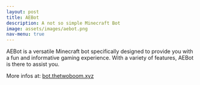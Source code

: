 ```yaml
---
layout: post
title: AEBot
description: A not so simple Minecraft Bot
image: assets/images/aebot.png
nav-menu: true
---
```


AEBot is a versatile Minecraft bot specifically designed to provide you with a fun and informative gaming experience. With a variety of features, AEBot is there to assist you.

More infos at: [bot.thetwoboom.xyz](https://bot.thetwoboom.xyz)
